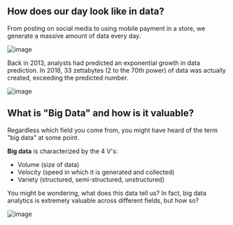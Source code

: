 ## How does our day look like in data?
From posting on social media to using mobile payment in a store, we generate a massive amount of data every day.

![image](https://user-images.githubusercontent.com/53935081/145155505-b3db7c44-94ca-419e-8c34-06242ec8e960.png)

Back in 2013, analysts had predicted an exponential growth in data prediction.
In 2018, 33 zettabytes (2 to the 70th power) of data was actually created, exceeding the predicted number.

![image](https://user-images.githubusercontent.com/53935081/144996937-596d7e47-4d90-4dd9-9fce-8188d71fbd6b.png)

## What is "Big Data" and how is it valuable?
Regardless which field you come from, you might have heard of the term "big data" at some point. 

**Big data** is characterized by the 4 V's:
- Volume (size of data)
- Velocity (speed in which it is generated and collected)
- Variety (structured, semi-structured, unstructured)

You might be wondering, what does this data tell us? In fact, big data analytics is extremely valuable across different fields, but how so?

![image](https://user-images.githubusercontent.com/53935081/144997433-f7bae4be-d6cc-4320-996e-cf7079221599.png)
